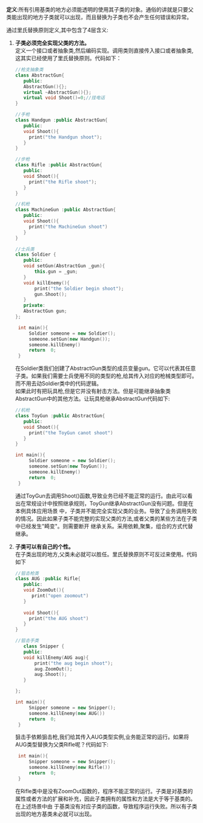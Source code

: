 **定义**:所有引用基类的地方必须能透明的使用其子类的对象。通俗的讲就是只要父类能出现的地方子类就可以出现，而且替换为子类也不会产生任何错误和异常。

通过里氏替换原则定义,其中包含了4层含义:  
1. **子类必须完全实现父类的方法。**  
   定义一个接口或者抽象类,然后编码实现。调用类则直接传入接口或者抽象类,这其实已经使用了里氏替换原则。代码如下：
   ```cpp
   //枪支抽象类
   class AbstractGun{
      public:
      AbstractGun(){};
      virtual ~AbstractGun(){}; 
      virtual void Shoot()=0;//挂电话 
   }
   
   //手枪
   class Handgun :public AbstractGun{
      public:
      void Shoot(){
        print("the Handgun shoot");
      }
   }
   
   //步枪
   class Rifle :public AbstractGun{
      public:
      void Shoot(){
        print("the Rifle shoot");
      }
   }
   
   //机枪
   class MachineGun :public AbstractGun{
      public:
      void Shoot(){
        print("the MachineGun shoot")
      }
   }
   
   //士兵类
   class Soldier {
      public:
      void setGun(AbstractGun _gun){
          this.gun = _gun;
      }
      void killEnemy(){
          print("the Soldier begin shoot");
          gun.Shoot();
      }
      private:
      AbstractGun gun;
   };
   
    int main(){
        Soldier someone = new Soldier();
        someone.setGun(new Handgun());
        someone.killEnemy()
        return  0;
    }
   ```  
   在Soldier类我们创建了AbstractGun类型的成员变量gun。它可以代表其任意子类。如果我们需要士兵使用不同的类型的枪,给其传入对应的枪械类型即可。
   而不用去动Soldier类中的代码逻辑。  
   如果此时有把玩具枪,但是它并没有射击方法。但是可能继承抽象类AbstractGun中的其他方法。让玩具枪继承AbstractGun代码如下:
   ```cpp
   //机枪
   class ToyGun :public AbstractGun{
      public:
      void Shoot(){
        print("the ToyGun canot shoot")
      }
   }
   
   int main(){
        Soldier someone = new Soldier();
        someone.setGun(new ToyGun());
        someone.killEnemy()
        return  0;
    }
   ```
   通过ToyGun去调用Shoot()函数,导致业务已经不能正常的运行。由此可以看出在常规设计中按照继承规则，ToyGun继承AbstractGun没有问题。但是在本例具体应用场景
   中，子类并不能完全实现父类的业务。导致了业务调用失败的情况。因此如果子类不能完整的实现父类的方法,或者父类的某些方法在子类中已经发生"畸变"。则需要断开
   继承关系。采用依赖,聚集，组合的方式代替继承。
   
2. **子类可以有自己的个性。**  
   在子类出现的地方,父类未必就可以胜任。里氏替换原则不可反过来使用。代码如下
   ```cpp
   //狙击枪类
   class AUG :public Rifle{
      public:
      void ZoomOut(){
         print("open zoomout")
      }
      
      void Shoot(){
        print("the AUG shoot")
      }
   }
   
   //狙击手类
      class Snipper {
      public:
      void killEnemy(AUG aug){
          print("the aug begin shoot");
          aug.ZoomOut();
          aug.Shoot();
      }

   };
   
   int main(){
        Snipper someone = new Snipper();
        someone.killEnemy(new AUG())
        return  0;
    }
   
   ```
   狙击手依赖狙击枪,我们给其传入AUG类型实例,业务能正常的运行。如果将AUG类型替换为父类Rifle呢？代码如下:
   ```cpp
    int main(){
        Snipper someone = new Snipper();
        someone.killEnemy(new Rifle())
        return  0;
    }
   ```
   在Rifle类中是没有ZoomOut函数的，程序不能正常的运行。子类是对基类的属性或者方法的扩展和补充，因此子类拥有的属性和方法是大于等于基类的。在上述场景中由
   于基类没有对应子类的函数，导致程序运行失败。所以有子类出现的地方基类未必就可以出现。

